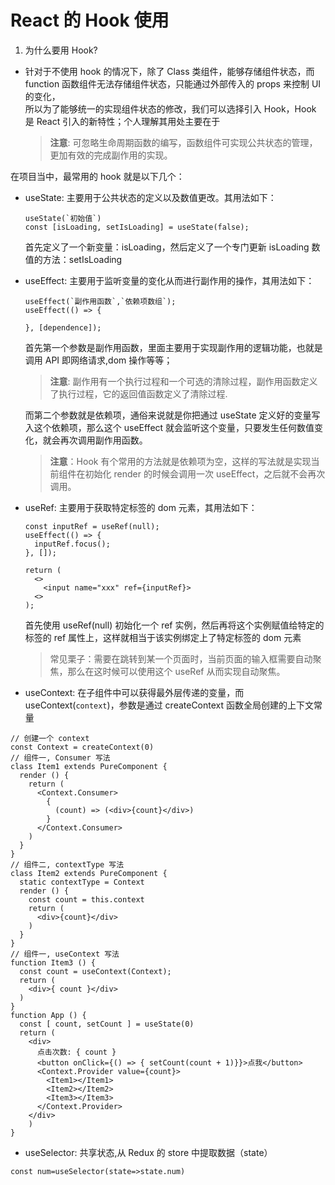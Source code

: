 # React 的 Hook 使用

1. 为什么要用 Hook?

- 针对于不使用 hook 的情况下，除了 Class 类组件，能够存储组件状态，而 function 函数组件无法存储组件状态，只能通过外部传入的 props 来控制 UI 的变化，  
  所以为了能够统一的实现组件状态的修改，我们可以选择引入 Hook，Hook 是 React 引入的新特性；个人理解其用处主要在于
  > **注意**: 可忽略生命周期函数的编写，函数组件可实现公共状态的管理，更加有效的完成副作用的实现。

在项目当中，最常用的 hook 就是以下几个：

- useState: 主要用于公共状态的定义以及数值更改。其用法如下：

  ```
  useState(`初始值`)
  const [isLoading, setIsLoading] = useState(false);
  ```

  首先定义了一个新变量：isLoading，然后定义了一个专门更新 isLoading 数值的方法：setIsLoading

- useEffect: 主要用于监听变量的变化从而进行副作用的操作，其用法如下：

  ```
  useEffect(`副作用函数`,`依赖项数组`);
  useEffect(() => {

  }, [dependence]);
  ```

  首先第一个参数是副作用函数，里面主要用于实现副作用的逻辑功能，也就是调用 API 即网络请求,dom 操作等等；

  > **注意**: 副作用有一个执行过程和一个可选的清除过程，副作用函数定义了执行过程，它的返回值函数定义了清除过程.

  而第二个参数就是依赖项，通俗来说就是你把通过 useState 定义好的变量写入这个依赖项，那么这个 useEffect 就会监听这个变量，只要发生任何数值变化，就会再次调用副作用函数。

  > **注意**：Hook 有个常用的方法就是依赖项为空，这样的写法就是实现当前组件在初始化 render 的时候会调用一次 useEffect，之后就不会再次调用。

- useRef: 主要用于获取特定标签的 dom 元素，其用法如下：

  ```
  const inputRef = useRef(null);
  useEffect(() => {
    inputRef.focus();
  }, []);

  return (
    <>
      <input name="xxx" ref={inputRef}>
    <>
  );
  ```

  首先使用 useRef(null) 初始化一个 ref 实例，然后再将这个实例赋值给特定的标签的 ref 属性上，这样就相当于该实例绑定上了特定标签的 dom 元素

  > 常见栗子：需要在跳转到某一个页面时，当前页面的输入框需要自动聚焦，那么在这时候可以使用这个 useRef 从而实现自动聚焦。

- useContext: 在子组件中可以获得最外层传递的变量，而 useContext(`context`)，参数是通过 createContext 函数全局创建的上下文常量

```
// 创建一个 context
const Context = createContext(0)
// 组件一, Consumer 写法
class Item1 extends PureComponent {
  render () {
    return (
      <Context.Consumer>
        {
          (count) => (<div>{count}</div>)
        }
      </Context.Consumer>
    )
  }
}
// 组件二, contextType 写法
class Item2 extends PureComponent {
  static contextType = Context
  render () {
    const count = this.context
    return (
      <div>{count}</div>
    )
  }
}
// 组件一, useContext 写法
function Item3 () {
  const count = useContext(Context);
  return (
    <div>{ count }</div>
  )
}
function App () {
  const [ count, setCount ] = useState(0)
  return (
    <div>
      点击次数: { count }
      <button onClick={() => { setCount(count + 1)}}>点我</button>
      <Context.Provider value={count}>
        <Item1></Item1>
        <Item2></Item2>
        <Item3></Item3>
      </Context.Provider>
    </div>
    )
}
```

- useSelector: 共享状态,从 Redux 的 store 中提取数据（state）

```
const num=useSelector(state=>state.num)
```
